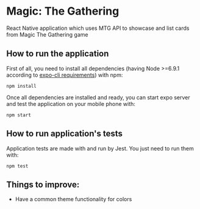 # Magic: The Gathering

React Native application which uses MTG API to showcase and list cards from Magic The Gathering game

## How to run the application
First of all, you need to install all dependencies (having Node >=6.9.1 according to [expo-cli requirements](https://github.com/expo/expo-cli/blob/master/packages/expo-cli/package.json#L40-L42)) with npm:
```
npm install
```

Once all dependencies are installed and ready, you can start expo server and test the application on your mobile phone with:
```
npm start
```

## How to run application's tests
Application tests are made with and run by Jest. You just need to run them with:
```
npm test
```

## Things to improve:
- Have a common theme functionality for colors
